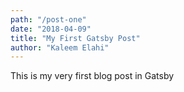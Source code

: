 ```yaml
---
path: "/post-one"
date: "2018-04-09"
title: "My First Gatsby Post"
author: "Kaleem Elahi"
---
```


This is my very first blog post in Gatsby